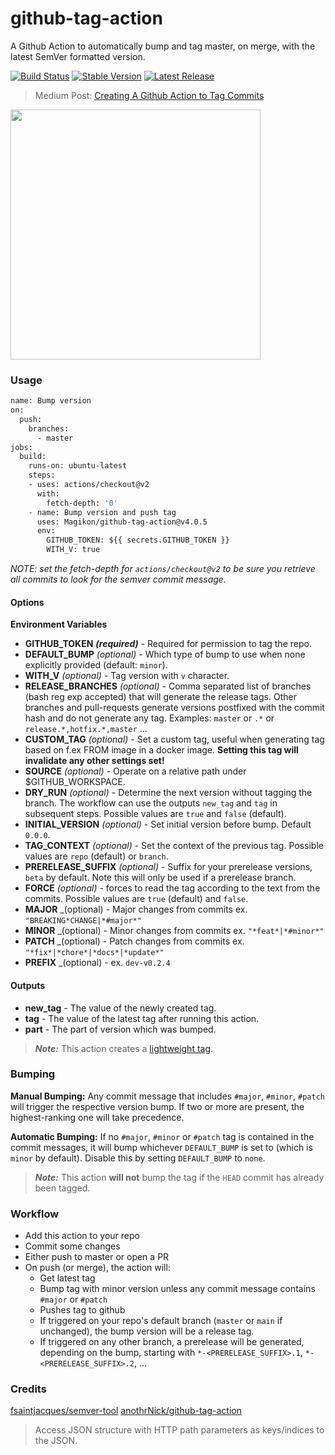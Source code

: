 # github-tag-action

A Github Action to automatically bump and tag master, on merge, with the latest SemVer formatted version.

[![Build Status](https://github.com/Magikon/github-tag-action/workflows/Bump%20version/badge.svg)](https://github.com/Magikon/github-tag-action/workflows/Bump%20version/badge.svg)
[![Stable Version](https://img.shields.io/github/v/tag/Magikon/github-tag-action)](https://img.shields.io/github/v/tag/Magikon/github-tag-action)
[![Latest Release](https://img.shields.io/github/v/release/Magikon/github-tag-action?color=%233D9970)](https://img.shields.io/github/v/release/Magikon/github-tag-action?color=%233D9970)

> Medium Post: [Creating A Github Action to Tag Commits](https://itnext.io/creating-a-github-action-to-tag-commits-2722f1560dec)

[<img src="https://miro.medium.com/max/1200/1*_4Ex1uUhL93a3bHyC-TgPg.png" width="400">](https://itnext.io/creating-a-github-action-to-tag-commits-2722f1560dec)

### Usage

```Dockerfile
name: Bump version
on:
  push:
    branches:
      - master
jobs:
  build:
    runs-on: ubuntu-latest
    steps:
    - uses: actions/checkout@v2
      with:
        fetch-depth: '0'
    - name: Bump version and push tag
      uses: Magikon/github-tag-action@v4.0.5
      env:
        GITHUB_TOKEN: ${{ secrets.GITHUB_TOKEN }}
        WITH_V: true
```

_NOTE: set the fetch-depth for `actions/checkout@v2` to be sure you retrieve all commits to look for the semver commit message._

#### Options

**Environment Variables**

- **GITHUB_TOKEN** **_(required)_** - Required for permission to tag the repo.
- **DEFAULT_BUMP** _(optional)_ - Which type of bump to use when none explicitly provided (default: `minor`).
- **WITH_V** _(optional)_ - Tag version with `v` character.
- **RELEASE_BRANCHES** _(optional)_ - Comma separated list of branches (bash reg exp accepted) that will generate the release tags. Other branches and pull-requests generate versions postfixed with the commit hash and do not generate any tag. Examples: `master` or `.*` or `release.*,hotfix.*,master` ...
- **CUSTOM_TAG** _(optional)_ - Set a custom tag, useful when generating tag based on f.ex FROM image in a docker image. **Setting this tag will invalidate any other settings set!**
- **SOURCE** _(optional)_ - Operate on a relative path under $GITHUB_WORKSPACE.
- **DRY_RUN** _(optional)_ - Determine the next version without tagging the branch. The workflow can use the outputs `new_tag` and `tag` in subsequent steps. Possible values are `true` and `false` (default).
- **INITIAL_VERSION** _(optional)_ - Set initial version before bump. Default `0.0.0`.
- **TAG_CONTEXT** _(optional)_ - Set the context of the previous tag. Possible values are `repo` (default) or `branch`.
- **PRERELEASE_SUFFIX** _(optional)_ - Suffix for your prerelease versions, `beta` by default. Note this will only be used if a prerelease branch.
- **FORCE** _(optional)_ - forces to read the tag according to the text from the commits. Possible values are `true` (default) and `false`.
- **MAJOR** _(optional) - Major changes from commits ex. `"BREAKING*CHANGE|*#major*"`
- **MINOR** _(optional) - Minor changes from commits ex. `"*feat*|*#minor*"`
- **PATCH** _(optional) - Patch changes from commits ex. `"*fix*|*chore*|*docs*|*update*"`
- **PREFIX** _(optional) - ex. `dev-v0.2.4`

#### Outputs

- **new_tag** - The value of the newly created tag.
- **tag** - The value of the latest tag after running this action.
- **part** - The part of version which was bumped.

> **_Note:_** This action creates a [lightweight tag](https://developer.github.com/v3/git/refs/#create-a-reference).

### Bumping

**Manual Bumping:** Any commit message that includes `#major`, `#minor`, `#patch` will trigger the respective version bump. If two or more are present, the highest-ranking one will take precedence.

**Automatic Bumping:** If no `#major`, `#minor` or `#patch` tag is contained in the commit messages, it will bump whichever `DEFAULT_BUMP` is set to (which is `minor` by default). Disable this by setting `DEFAULT_BUMP` to `none`.

> **_Note:_** This action **will not** bump the tag if the `HEAD` commit has already been tagged.

### Workflow

- Add this action to your repo
- Commit some changes
- Either push to master or open a PR
- On push (or merge), the action will:
  - Get latest tag
  - Bump tag with minor version unless any commit message contains `#major` or `#patch`
  - Pushes tag to github
  - If triggered on your repo's default branch (`master` or `main` if unchanged), the bump version will be a release tag.
  - If triggered on any other branch, a prerelease will be generated, depending on the bump, starting with `*-<PRERELEASE_SUFFIX>.1`, `*-<PRERELEASE_SUFFIX>.2`, ...

### Credits

[fsaintjacques/semver-tool](https://github.com/fsaintjacques/semver-tool)
[anothrNick/github-tag-action](https://github.com/anothrNick/github-tag-action)



  > Access JSON structure with HTTP path parameters as keys/indices to the JSON.
